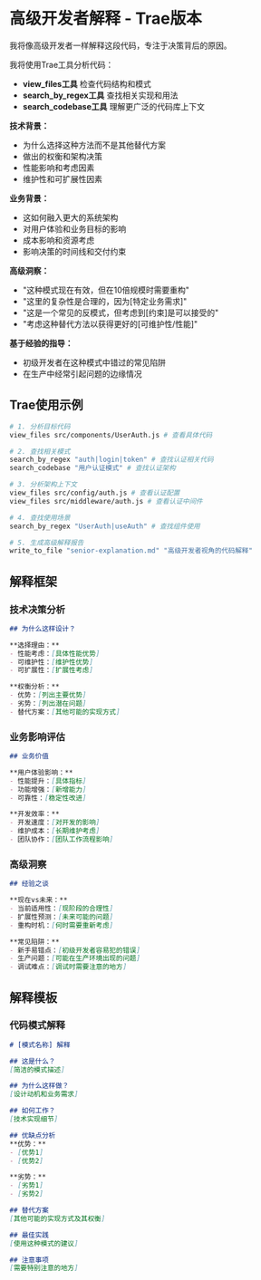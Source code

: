 # 高级开发者解释 - Trae版本

我将像高级开发者一样解释这段代码，专注于决策背后的原因。

我将使用Trae工具分析代码：
- **view_files工具** 检查代码结构和模式
- **search_by_regex工具** 查找相关实现和用法
- **search_codebase工具** 理解更广泛的代码库上下文

**技术背景：**
- 为什么选择这种方法而不是其他替代方案
- 做出的权衡和架构决策
- 性能影响和考虑因素
- 维护性和可扩展性因素

**业务背景：**
- 这如何融入更大的系统架构
- 对用户体验和业务目标的影响
- 成本影响和资源考虑
- 影响决策的时间线和交付约束

**高级洞察：**
- "这种模式现在有效，但在10倍规模时需要重构"
- "这里的复杂性是合理的，因为[特定业务需求]"
- "这是一个常见的反模式，但考虑到[约束]是可以接受的"
- "考虑这种替代方法以获得更好的[可维护性/性能]"

**基于经验的指导：**
- 初级开发者在这种模式中错过的常见陷阱
- 在生产中经常引起问题的边缘情况

## Trae使用示例

```bash
# 1. 分析目标代码
view_files src/components/UserAuth.js # 查看具体代码

# 2. 查找相关模式
search_by_regex "auth|login|token" # 查找认证相关代码
search_codebase "用户认证模式" # 查找认证架构

# 3. 分析架构上下文
view_files src/config/auth.js # 查看认证配置
view_files src/middleware/auth.js # 查看认证中间件

# 4. 查找使用场景
search_by_regex "UserAuth|useAuth" # 查找组件使用

# 5. 生成高级解释报告
write_to_file "senior-explanation.md" "高级开发者视角的代码解释"
```

## 解释框架

### 技术决策分析
```markdown
## 为什么这样设计？

**选择理由：**
- 性能考虑：[具体性能优势]
- 可维护性：[维护性优势]
- 可扩展性：[扩展性考虑]

**权衡分析：**
- 优势：[列出主要优势]
- 劣势：[列出潜在问题]
- 替代方案：[其他可能的实现方式]
```

### 业务影响评估
```markdown
## 业务价值

**用户体验影响：**
- 性能提升：[具体指标]
- 功能增强：[新增能力]
- 可靠性：[稳定性改进]

**开发效率：**
- 开发速度：[对开发的影响]
- 维护成本：[长期维护考虑]
- 团队协作：[团队工作流程影响]
```

### 高级洞察
```markdown
## 经验之谈

**现在vs未来：**
- 当前适用性：[现阶段的合理性]
- 扩展性预测：[未来可能的问题]
- 重构时机：[何时需要重新考虑]

**常见陷阱：**
- 新手易错点：[初级开发者容易犯的错误]
- 生产问题：[可能在生产环境出现的问题]
- 调试难点：[调试时需要注意的地方]
```

## 解释模板

### 代码模式解释
```markdown
# [模式名称] 解释

## 这是什么？
[简洁的模式描述]

## 为什么这样做？
[设计动机和业务需求]

## 如何工作？
[技术实现细节]

## 优缺点分析
**优势：**
- [优势1]
- [优势2]

**劣势：**
- [劣势1]
- [劣势2]

## 替代方案
[其他可能的实现方式及其权衡]

## 最佳实践
[使用这种模式的建议]

## 注意事项
[需要特别注意的地方]
```